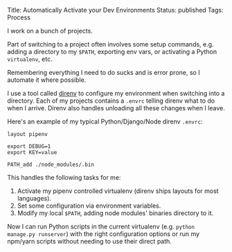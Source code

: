 Title: Automatically Activate your Dev Environments
Status: published
Tags: Process

I work on a bunch of projects.

Part of switching to a project often involves some setup commands, e.g. adding a directory to my `$PATH`, exporting env vars, or activating a Python `virtualenv`, etc.

Remembering everything I need to do sucks and is error prone, so I automate it where possible.

I use a tool called [direnv](https://direnv.net/) to configure my environment when switching into a directory.
Each of my projects contains a `.envrc` telling direnv what to do when I arrive.
Direnv also handles unloading all these changes when I leave.

Here's an example of my typical Python/Django/Node direnv `.envrc`:

    layout pipenv

    export DEBUG=1
    export KEY=value

    PATH_add ./node_modules/.bin


This handles the following tasks for me:

1. Activate my pipenv controlled virtualenv (direnv ships layouts for most languages).
1. Set some configuration via environment variables.
1. Modify my local `$PATH`, adding node modules' binaries directory to it.

Now I can run Python scripts in the current virtualenv (e.g. `python manage.py runserver`) with the right configuration options or run my npm/yarn scripts without needing to use their direct path.
